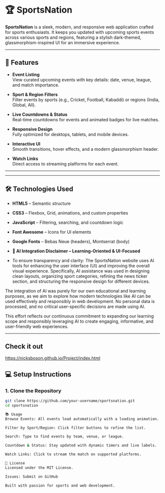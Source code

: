 # 🏆 SportsNation

**SportsNation** is a sleek, modern, and responsive web application crafted for sports enthusiasts. It keeps you updated with upcoming sports events across various sports and regions, featuring a stylish dark-themed, glassmorphism-inspired UI for an immersive experience.

---

## 🚀 Features

- **Event Listing**  
  View curated upcoming events with key details: date, venue, league, and match importance.

- **Sport & Region Filters**  
  Filter events by sports (e.g., Cricket, Football, Kabaddi) or regions (India, Global, All).

- **Live Countdowns & Status**  
  Real-time countdowns for events and animated badges for live matches.

- **Responsive Design**  
  Fully optimized for desktops, tablets, and mobile devices.

- **Interactive UI**  
  Smooth transitions, hover effects, and a modern glassmorphism header.

- **Watch Links**  
  Direct access to streaming platforms for each event.

---


---

## 🛠 Technologies Used

- **HTML5** – Semantic structure  
- **CSS3** – Flexbox, Grid, animations, and custom properties  
- **JavaScript** – Filtering, searching, and countdown logic  
- **Font Awesome** – Icons for UI elements  
- **Google Fonts** – Bebas Neue (headers), Montserrat (body)

- **📘 AI Integration Disclaimer – Learning-Oriented & UI-Focused**
- To ensure transparency and clarity: The SportsNation website uses AI tools for enhancing the user interface (UI) and improving the overall visual experience. Specifically, AI assistance was used in designing clean layouts, organizing sport categories, refining the news ticker section, and structuring the responsive design for different devices.

The integration of AI was purely for our own educational and learning purposes, as we aim to explore how modern technologies like AI can be used effectively and responsibly in web development. No personal data is processed, and no critical user-specific decisions are made using AI.

This effort reflects our continuous commitment to expanding our learning scope and responsibly leveraging AI to create engaging, informative, and user-friendly web experiences.

---
## Check it out 
https://nicksboson.github.io/Project/index.html


## 💻 Setup Instructions

### 1. Clone the Repository

```bash
git clone https://github.com/your-username/sportsnation.git
cd sportsnation

📚 Usage
Browse Events: All events load automatically with a loading animation.

Filter by Sport/Region: Click filter buttons to refine the list.

Search: Type to find events by team, venue, or league.

Countdown & Status: Stay updated with dynamic timers and live labels.

Watch Links: Click to stream the match on supported platforms.

📄 License
Licensed under the MIT License.

Issues: Submit on GitHub

Built with passion for sports and web development.

